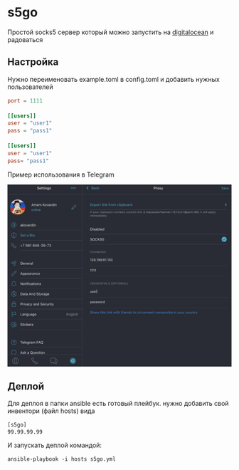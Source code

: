 # s5go

Простой socks5 сервер который можно запустить на [digitalocean](https://m.do.co/c/a8946222ec7d) и радоваться

## Настройка

Нужно переименовать example.toml в config.toml и добавить нужных пользователей

```toml
port = 1111

[[users]]
user = "user1"
pass = "pass1"

[[users]]
user = "user1"
pass= "pass1"
```

Пример использования в Telegram

![](screenshot.png)

## Деплой

Для деплоя в папки ansible есть готовый плейбук. нужно добавить свой инвентори (файл hosts) вида

```
[s5go]
99.99.99.99
```

И запускать деплой командой:

```
ansible-playbook -i hosts s5go.yml
```

